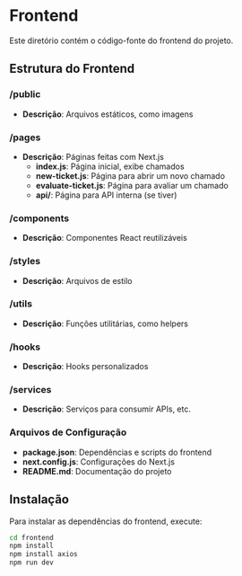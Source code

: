 # Frontend

Este diretório contém o código-fonte do frontend do projeto.

## Estrutura do Frontend

### /public
- **Descrição**: Arquivos estáticos, como imagens

### /pages
- **Descrição**: Páginas feitas com Next.js
  - **index.js**: Página inicial, exibe chamados
  - **new-ticket.js**: Página para abrir um novo chamado
  - **evaluate-ticket.js**: Página para avaliar um chamado
  - **api/**: Página para API interna (se tiver)

### /components
- **Descrição**: Componentes React reutilizáveis

### /styles
- **Descrição**: Arquivos de estilo

### /utils
- **Descrição**: Funções utilitárias, como helpers

### /hooks
- **Descrição**: Hooks personalizados

### /services
- **Descrição**: Serviços para consumir APIs, etc.

### Arquivos de Configuração
- **package.json**: Dependências e scripts do frontend
- **next.config.js**: Configurações do Next.js
- **README.md**: Documentação do projeto



## Instalação

Para instalar as dependências do frontend, execute:


```bash
cd frontend
npm install
npm install axios
npm run dev
